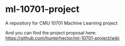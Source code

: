 ml-10701-project
================

A repository for CMU 10701 Machine Learning project

And you can find the project proposal here:
https://github.com/hunterhector/ml-10701-project/wiki
